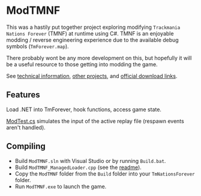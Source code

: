 # ModTMNF

This was a hastily put together project exploring modifying `Trackmania Nations Forever` (TMNF) at runtime using C#. TMNF is an enjoyable modding / reverse engineering experience due to the available debug symbols (`TmForever.map`).

There probably wont be any more development on this, but hopefully it will be a useful resource to those getting into modding the game.

See [technical information](/ModTMNF/Analysis/Docs/), [other projects](/ModTMNF/Analysis/Docs/OtherProjects.md), and [official download links](/ModTMNF/Analysis/Docs/DownloadLinks.md).

## Features

Load .NET into TmForever, hook functions, access game state.

[ModTest.cs](/ModTMNF/Mods/ModTest.cs) simulates the input of the active replay file (respawn events aren't handled).

## Compiling

- Build `ModTMNF.sln` with Visual Studio or by running `Build.bat`.
- Build `ModTMNF_ManagedLoader.cpp` (see the [readme](/ModTMNF_ManagedLoader/README.md)).
- Copy the `ModTMNF` folder from the `Build` folder into your `TmNationsForever` folder.
- Run `ModTMNF.exe` to launch the game.
